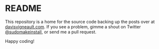 # README #

This repository is a home for the source code backing up the posts over at [davisvigneault.com](http://www.davisvigneault.com).  If you see a problem, gimme a shout on Twitter [@sudomakeinstall](https://twitter.com/sudomakeinstall), or send me a pull request.

Happy coding!
